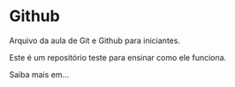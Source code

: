 # Github

Arquivo da aula de Git e Github para iniciantes.

Este é um repositório teste para ensinar como ele funciona.

Saiba mais em...
